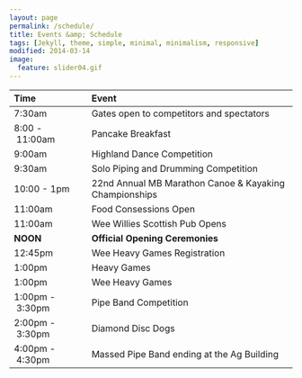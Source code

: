 ```yaml
---
layout: page
permalink: /schedule/
title: Events &amp; Schedule
tags: [Jekyll, theme, simple, minimal, minimalism, responsive]
modified: 2014-03-14
image:
  feature: slider04.gif
---
```


| Time | Event |
|:----------|:--------|
| 7:30am | Gates open to competitors and spectators |
| 8:00&nbsp;-&nbsp;11:00am | Pancake Breakfast |
| 9:00am | Highland Dance Competition |
| 9:30am | Solo Piping and Drumming Competition |
| 10:00&nbsp;-&nbsp;1pm | 22nd Annual MB Marathon Canoe & Kayaking Championships |
| 11:00am | Food Consessions Open |
| 11:00am | Wee Willies Scottish Pub Opens |
| **NOON** | **Official Opening Ceremonies** |
| 12:45pm | Wee Heavy Games Registration |
| 1:00pm | Heavy Games |
| 1:00pm | Wee Heavy Games |
| 1:00pm&nbsp;-&nbsp;3:30pm&nbsp;&nbsp; | Pipe Band Competition |
| 2:00pm&nbsp;-&nbsp;3:30pm | Diamond Disc Dogs |
| 4:00pm&nbsp;-&nbsp;4:30pm | Massed Pipe Band ending at the Ag Building |
